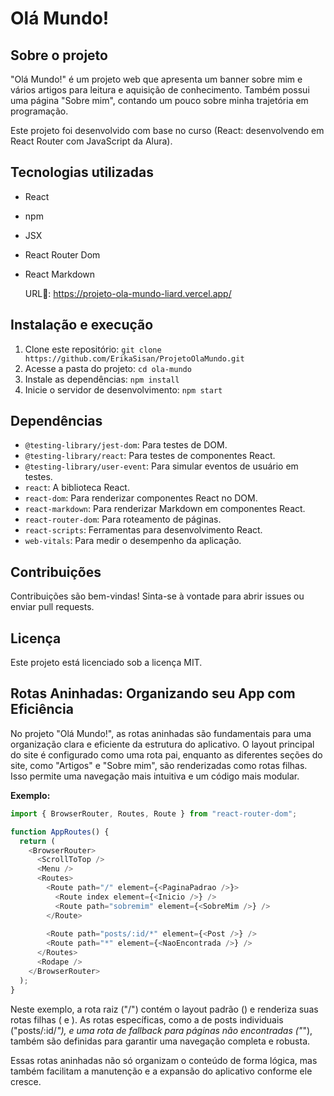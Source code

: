 # Olá Mundo!

## Sobre o projeto

"Olá Mundo!" é um projeto web que apresenta um banner sobre mim e vários artigos para leitura e aquisição de conhecimento. Também possui uma página "Sobre mim", contando um pouco sobre minha trajetória em programação.

Este projeto foi desenvolvido com base no curso (React: desenvolvendo em React Router com JavaScript da Alura).

## Tecnologias utilizadas

* React
* npm
* JSX
* React Router Dom
* React Markdown

  URL🚀: https://projeto-ola-mundo-liard.vercel.app/

## Instalação e execução

1. Clone este repositório: `git clone https://github.com/ErikaSisan/ProjetoOlaMundo.git`
2. Acesse a pasta do projeto: `cd ola-mundo`
3. Instale as dependências: `npm install`
4. Inicie o servidor de desenvolvimento: `npm start`

## Dependências

* `@testing-library/jest-dom`:  Para testes de DOM.
* `@testing-library/react`: Para testes de componentes React.
* `@testing-library/user-event`: Para simular eventos de usuário em testes.
* `react`: A biblioteca React.
* `react-dom`: Para renderizar componentes React no DOM.
* `react-markdown`: Para renderizar Markdown em componentes React.
* `react-router-dom`: Para roteamento de páginas.
* `react-scripts`: Ferramentas para desenvolvimento React.
* `web-vitals`: Para medir o desempenho da aplicação.

## Contribuições

Contribuições são bem-vindas! Sinta-se à vontade para abrir issues ou enviar pull requests.

## Licença

Este projeto está licenciado sob a licença MIT.

## Rotas Aninhadas: Organizando seu App com Eficiência

No projeto "Olá Mundo!", as rotas aninhadas são fundamentais para uma organização clara e eficiente da estrutura do aplicativo. O layout principal do site é configurado como uma rota pai, enquanto as diferentes seções do site, como "Artigos" e "Sobre mim", são renderizadas como rotas filhas. Isso permite uma navegação mais intuitiva e um código mais modular.

**Exemplo:**

```javascript
import { BrowserRouter, Routes, Route } from "react-router-dom";

function AppRoutes() {
  return (
    <BrowserRouter>
      <ScrollToTop />
      <Menu />
      <Routes>
        <Route path="/" element={<PaginaPadrao />}>
          <Route index element={<Inicio />} />
          <Route path="sobremim" element={<SobreMim />} />
        </Route>
        
        <Route path="posts/:id/*" element={<Post />} />
        <Route path="*" element={<NaoEncontrada />} />
      </Routes>
      <Rodape />
    </BrowserRouter>
  );
}
```
Neste exemplo, a rota raiz ("/") contém o layout padrão (<PaginaPadrao />) e renderiza suas rotas filhas (<Inicio /> e <SobreMim />). As rotas específicas, como a de posts individuais ("posts/:id/*"), e uma rota de fallback para páginas não encontradas ("*"), também são definidas para garantir uma navegação completa e robusta.

Essas rotas aninhadas não só organizam o conteúdo de forma lógica, mas também facilitam a manutenção e a expansão do aplicativo conforme ele cresce.
